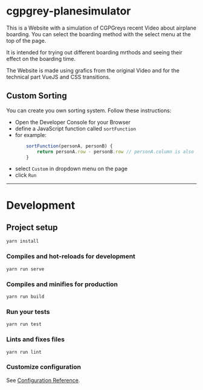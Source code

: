 # cgpgrey-planesimulator

This is a Website with a simulation of CGPGreys recent Video about airplane boarding. You can select the boarding method with the select menu at the top of the page.

It is intended for trying out different boarding mrthods and seeing their effect on the boarding time.

The Website is made using grafics from the original Video and for the technical part VueJS and CSS transitions.

## Custom Sorting

You can create you own sorting system. Follow these instructions:
- Open the Developer Console for your Browser
- define a JavaScript function called `sortFunction`
- for example:
	```javascript
		sortFunction(personA, personB) {
			return personA.row - personB.row // personA.column is also available
		}
	```
- select `Custom` in dropdown menu on the page
- click `Run`

---------------------------

# Development

## Project setup
```
yarn install
```

### Compiles and hot-reloads for development
```
yarn run serve
```

### Compiles and minifies for production
```
yarn run build
```

### Run your tests
```
yarn run test
```

### Lints and fixes files
```
yarn run lint
```

### Customize configuration
See [Configuration Reference](https://cli.vuejs.org/config/).
